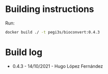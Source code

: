 # Building instructions

Run:

```bash
docker build ./ -t pegi3s/bioconvert:0.4.3
```

# Build log

- 0.4.3 - 14/10/2021 - Hugo López Fernández
